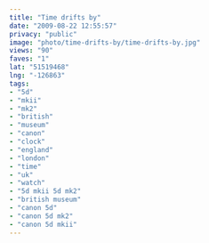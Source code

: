 ```yaml
---
title: "Time drifts by"
date: "2009-08-22 12:55:57"
privacy: "public"
image: "photo/time-drifts-by/time-drifts-by.jpg"
views: "90"
faves: "1"
lat: "51519468"
lng: "-126863"
tags:
- "5d"
- "mkii"
- "mk2"
- "british"
- "museum"
- "canon"
- "clock"
- "england"
- "london"
- "time"
- "uk"
- "watch"
- "5d mkii 5d mk2"
- "british museum"
- "canon 5d"
- "canon 5d mk2"
- "canon 5d mkii"
---
```

<a href="/photos/2009/08/22/time-drifts-by" rel="nofollow"></a>
